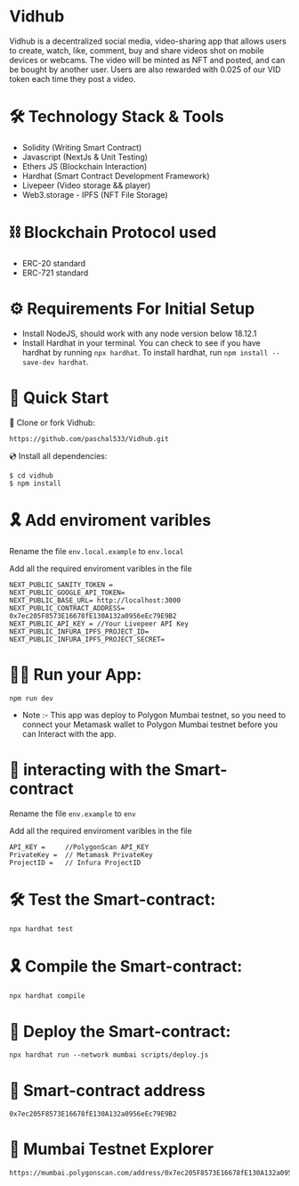 # Vidhub

Vidhub is a decentralized social media, video-sharing app that allows users to create, watch, like, comment, buy and share videos shot on mobile devices or webcams. The video will be minted as NFT and posted, and can be bought by another user. Users are also rewarded with 0.025 of our VID token each time they post a video.

# 🛠 Technology Stack & Tools

- Solidity (Writing Smart Contract)
- Javascript (NextJs & Unit Testing)
- Ethers JS (Blockchain Interaction)
- Hardhat (Smart Contract Development Framework)
- Livepeer (Video storage && player)
- Web3.storage - IPFS (NFT File Storage)

# ⛓ Blockchain Protocol used

- ERC-20 standard
- ERC-721 standard

# ⚙ Requirements For Initial Setup
- Install NodeJS, should work with any node version below 18.12.1
- Install Hardhat in your terminal. You can check to see if you have hardhat by running `npx hardhat`. To install hardhat, run `npm install --save-dev hardhat`.

# 🚀 Quick Start

📄 Clone or fork Vidhub:

```
https://github.com/paschal533/Vidhub.git
```
💿 Install all dependencies:

```
$ cd vidhub
$ npm install
```

# 🎗 Add enviroment varibles

Rename the file `env.local.example` to `env.local`

Add all the required enviroment varibles in the file

```
NEXT_PUBLIC_SANITY_TOKEN = 
NEXT_PUBLIC_GOOGLE_API_TOKEN= 
NEXT_PUBLIC_BASE_URL= http://localhost:3000
NEXT_PUBLIC_CONTRACT_ADDRESS= 0x7ec205F8573E16678fE130A132a0956eEc79E9B2
NEXT_PUBLIC_API_KEY = //Your Livepeer API Key
NEXT_PUBLIC_INFURA_IPFS_PROJECT_ID=
NEXT_PUBLIC_INFURA_IPFS_PROJECT_SECRET=
```

# 🚴‍♂️ Run your App:

```
npm run dev
```

- Note :- This app was deploy to Polygon Mumbai testnet, so you need to connect your Metamask wallet to  Polygon Mumbai testnet before you can Interact with the app.

# 📄 interacting with the Smart-contract

Rename the file `env.example` to `env`

Add all the required enviroment varibles in the file

```
API_KEY =     //PolygonScan API_KEY
PrivateKey =  // Metamask PrivateKey
ProjectID =   // Infura ProjectID
```

# 🛠 Test the Smart-contract:

```
npx hardhat test
```

# 🎗 Compile the Smart-contract:

```
npx hardhat compile
```
# 🔗 Deploy the Smart-contract:

```
npx hardhat run --network mumbai scripts/deploy.js
```

# 📄 Smart-contract address

```
0x7ec205F8573E16678fE130A132a0956eEc79E9B2
```

# 📜 Mumbai Testnet Explorer

```
https://mumbai.polygonscan.com/address/0x7ec205F8573E16678fE130A132a0956eEc79E9B2
```